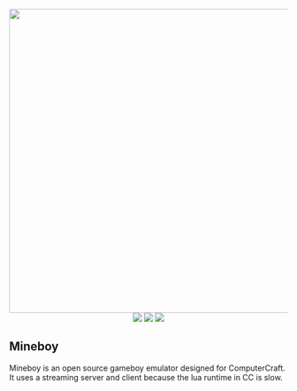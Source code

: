 <p align="center">
	<img width="550" src="https://raw.githubusercontent.com/JSH32/Mineboy/master/.github/assets/logo.png"><br>
	<img src="https://img.shields.io/badge/license-MIT-blue.svg">
	<img src="https://img.shields.io/badge/contributions-welcome-orange.svg">
	<img src="https://img.shields.io/badge/Made%20with-%E2%9D%A4-ff69b4?logo=love">
</p>

## Mineboy
Mineboy is an open source gameboy emulator designed for ComputerCraft. It uses a streaming server and client because the lua runtime in CC is slow.